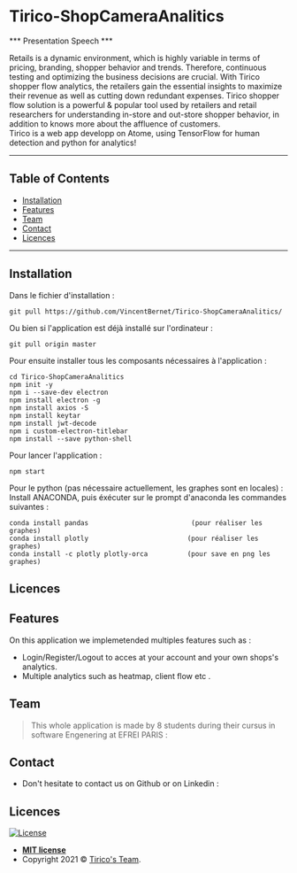 # Tirico-ShopCameraAnalitics

*** Presentation Speech  ***

Retails is a dynamic environment, which is highly variable in terms of pricing, branding, shopper behavior and trends. Therefore, continuous testing and optimizing the business decisions are crucial. With Tirico shopper flow analytics, the retailers gain the essential insights to maximize their revenue as well as cutting down redundant expenses. Tirico shopper flow solution is a powerful & popular tool used by retailers and retail researchers for understanding in-store and out-store shopper behavior, in addition to knows more about the affluence of customers. <br/> Tirico is a web app developp on Atome, using TensorFlow for human detection and python for analytics!


---

## Table of Contents 

- [Installation](#installation)
- [Features](#features)
- [Team](#team)
- [Contact](#Contact)
- [Licences](#Licences)

---

## Installation

 Dans le fichier d'installation : 
```
git pull https://github.com/VincentBernet/Tirico-ShopCameraAnalitics/
```
Ou bien si l'application est déjà installé sur l'ordinateur : 
```
git pull origin master
```
 
 Pour ensuite installer tous les composants nécessaires à l'application :
```
cd Tirico-ShopCameraAnalitics
npm init -y
npm i --save-dev electron
npm install electron -g
npm install axios -S
npm install keytar
npm install jwt-decode
npm i custom-electron-titlebar
npm install --save python-shell
```

Pour lancer l'application :
```
npm start
```
 
Pour le python (pas nécessaire actuellement, les graphes sont en locales) : 
Install ANACONDA, puis éxécuter sur le prompt d'anaconda les commandes suivantes :
```
conda install pandas                          (pour réaliser les graphes)
conda install plotly                         (pour réaliser les graphes)
conda install -c plotly plotly-orca          (pour save en png les graphes)
```
## Licences

## Features
On this application we implemetended multiples features such as :
 - Login/Register/Logout to acces at your account and your own shops's analytics.
 - Multiple analytics such as heatmap, client flow etc .
 

## Team

> This whole application is made by 8 students during their cursus in software Engenering at EFREI PARIS :




## Contact
- Don't hesitate to contact us on Github or on Linkedin :




## Licences

[![License](http://img.shields.io/:license-mit-blue.svg?style=flat-square)](http://badges.mit-license.org)

- **[MIT license](http://opensource.org/licenses/mit-license.php)**
- Copyright 2021 © <a href="https://www.linkedin.com/in/vincent-bernet-028a64193/" target="_blank">Tirico's Team</a>.
